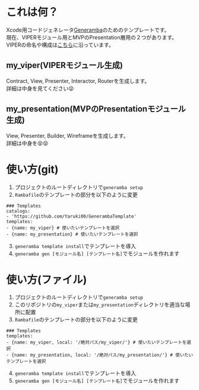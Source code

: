 # これは何？
Xcode用コードジェネレータ[Generamba](https://github.com/rambler-digital-solutions/Generamba)のためのテンプレートです。  
現在、VIPERモジュール用とMVPのPresentation層用の２つがあります。  
VIPERの命名や構成は[こちら](https://github.com/pedrohperalta/Articles-iOS-VIPER)に沿っています。

## my_viper(VIPERモジュール生成)
Contract, View, Presenter, Interactor, Routerを生成します。  
詳細は中身を見てください:stuck_out_tongue_winking_eye:

## my_presentation(MVPのPresentationモジュール生成)
View, Presenter, Builder, Wireframeを生成します。  
詳細は中身を:stuck_out_tongue_closed_eyes::stuck_out_tongue_closed_eyes:

# 使い方(git)
1) プロジェクトのルートディレクトリで`generamba setup`
2) `Rambafile`のテンプレートの部分を以下のように変更

```
### Templates
catalogs:
- 'https://github.com/Yaruki00/GenerambaTemplate'
templates:
- {name: my_viper} # 使いたいテンプレートを選択
- {name: my_presentation} # 使いたいテンプレートを選択
```

3) `generamba template install`でテンプレートを導入
4) `generamba gen [モジュール名] [テンプレート名]`でモジュールを作れます

# 使い方(ファイル)
1) プロジェクトのルートディレクトリで`generamba setup`
2) このリポジトリの`my_viper`または`my_presentation`ディレクトリを適当な場所に配置
3) `Rambafile`のテンプレートの部分を以下のように変更

```
### Templates
templates:
- {name: my_viper, local: '/絶対パス/my_viper/'} # 使いたいテンプレートを選択
- {name: my_presentation, local: '/絶対パス/my_presentation/'} # 使いたいテンプレートを選択
```

4) `generamba template install`でテンプレートを導入
5) `generamba gen [モジュール名] [テンプレート名]`でモジュールを作れます
